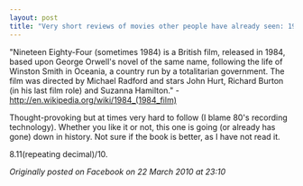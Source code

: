 ```yaml
---
layout: post
title: "Very short reviews of movies other people have already seen: 1984 [1984]"
---
```


"Nineteen Eighty-Four (sometimes 1984) is a British film, released in 1984, based upon George Orwell's novel of the same name, following the life of Winston Smith in Oceania, a country run by a totalitarian government. The film was directed by Michael Radford and stars John Hurt, Richard Burton (in his last film role) and Suzanna Hamilton." - http://en.wikipedia.org/wiki/1984_(1984_film)

Thought-provoking but at times very hard to follow (I blame 80's recording technology). Whether you like it or not, this one is going (or already has gone) down in history. Not sure if the book is better, as I have not read it.

8.11(repeating decimal)/10.

*Originally posted on Facebook on 22 March 2010 at 23:10*
